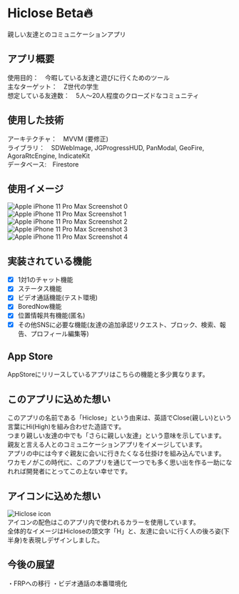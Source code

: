 # Hiclose Beta🔥
親しい友達とのコミュニケーションアプリ

## アプリ概要
使用目的：　今暇している友達と遊びに行くためのツール  
主なターゲット：　Z世代の学生  
想定している友達数：　5人〜20人程度のクローズドなコミュニティ  

## 使用した技術
アーキテクチャ：　MVVM  (要修正)  
ライブラリ：　SDWebImage, JGProgressHUD, PanModal, GeoFire, AgoraRtcEngine, IndicateKit  
データベース:　Firestore

## 使用イメージ
![Apple iPhone 11 Pro Max Screenshot 0](https://user-images.githubusercontent.com/55890106/132991281-b884f3c7-f633-4f47-8a66-290583c9a76a.png)
![Apple iPhone 11 Pro Max Screenshot 1](https://user-images.githubusercontent.com/55890106/132991468-97deedca-0a79-4120-af22-3665e8c0dcea.png)
![Apple iPhone 11 Pro Max Screenshot 2](https://user-images.githubusercontent.com/55890106/132991471-4b55542d-c6f4-409b-a629-0477fb6c1b70.png)
![Apple iPhone 11 Pro Max Screenshot 3](https://user-images.githubusercontent.com/55890106/132991475-7204ac8e-ab28-48ad-89f4-9072c84d18fb.png)
![Apple iPhone 11 Pro Max Screenshot 4](https://user-images.githubusercontent.com/55890106/132991476-302770e1-2d9c-4a92-a2a7-ec2ec55c1c11.png)



## 実装されている機能
- [x] 1対1のチャット機能
- [x] ステータス機能
- [x] ビデオ通話機能(テスト環境)
- [x] BoredNow機能
- [x] 位置情報共有機能(匿名)
- [x] その他SNSに必要な機能(友達の追加承認リクエスト、ブロック、検索、報告、プロフィール編集等)

## App Store
AppStoreにリリースしているアプリはこちらの機能と多少異なります。

## このアプリに込めた想い
このアプリの名前である「Hiclose」という由来は、英語でClose(親しい)という言葉にHi(High)を組み合わせた造語です。  
つまり親しい友達の中でも「さらに親しい友達」という意味を示しています。  
親友と言える人とのコミュニケーションアプリをイメージしています。  
アプリの中には今すぐ親友に会いに行きたくなる仕掛けを組み込んでいます。  
ワカモノがこの時代に、このアプリを通じて一つでも多く思い出を作る一助になれれば開発者にとってこの上ない幸せです。  

## アイコンに込めた想い
![Hiclose icon](https://user-images.githubusercontent.com/55890106/132989880-d9762f23-c074-40e5-bfce-8890ed89f8ae.png)  
アイコンの配色はこのアプリ内で使われるカラーを使用しています。  
全体的なイメージはHicloseの頭文字「H」と、友達に会いに行く人の後ろ姿(下半身)を表現しデザインしました。


## 今後の展望
・FRPへの移行
・ビデオ通話の本番環境化

